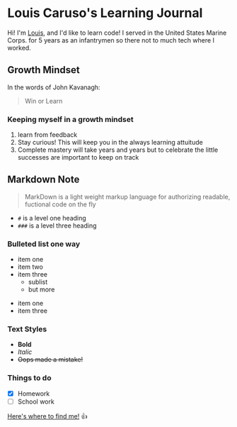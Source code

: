 # Louis Caruso's Learning Journal
 Hi! I'm [Louis](https://louiscaruso.github.io/Learning-Journal/), and I'd like to learn code! I served in the United States Marine Corps. for 5 years as an infantrymen so there not to much tech where I worked. 

## Growth Mindset
In the words of John Kavanagh:
> Win or Learn

### Keeping myself in a growth mindset
1. learn from feedback
1. Stay curious! This will keep you in the always learning attuitude  
1. Complete mastery will take years and years but to celebrate the little successes are important to keep on track

## Markdown Note
> MarkDown is a light weight markup language for authorizing readable, fuctional code on the fly
- `#` is a level one heading 
- `###` is a level three heading

### Bulleted list one way
 - item one
 - item two
 - item three
   - sublist
   - but more
+ item one
+  item three

### Text Styles
+ **Bold**
+ *Italic*
+ ~~Oops made a mistake!~~

### Things to do 
- [x] Homework
- [ ] School work

[Here's where to find me!](https://louiscaruso.github.io/Learning-Journal/) :+1:
